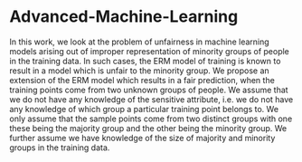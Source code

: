 # Advanced-Machine-Learning

In this work, we look at the problem of unfairness in machine learning models arising out of improper representation of minority groups of people in the training data. In such cases, the ERM model of training is known to result in a model which is unfair to the minority group. We propose an extension of the ERM model which results in a fair prediction, when the training points come from two unknown groups of people. We assume that we do not have any knowledge of the sensitive attribute, i.e. we do not have any knowledge of which group a particular training point belongs to. We only assume that the sample points come from two distinct groups with one these being the majority group and the other being the minority group. We further assume we have knowledge of the size of majority and minority groups in the training data.
